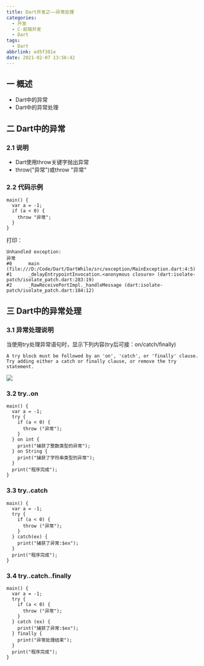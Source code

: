 ```yaml
---
title: Dart开发之——异常处理
categories:
  - 开发
  - C-前端开发
  - Dart
tags:
  - Dart
abbrlink: ed5f381e
date: 2021-02-07 13:56:42
---
```

## 一 概述

* Dart中的异常
* Dart中的异常处理

<!--more-->

## 二 Dart中的异常
### 2.1 说明

* Dart使用throw关键字抛出异常
* throw("异常")或throw "异常"


### 2.2 代码示例

```
main() {
  var a = -1;
  if (a < 0) {
    throw "异常";
  }
}
```

打印：

```
Unhandled exception:
异常
#0      main (file:///D:/Code/Dart/DartWhile/src/exception/MainException.dart:4:5)
#1      _delayEntrypointInvocation.<anonymous closure> (dart:isolate-patch/isolate_patch.dart:283:19)
#2      _RawReceivePortImpl._handleMessage (dart:isolate-patch/isolate_patch.dart:184:12)
```

## 三 Dart中的异常处理

### 3.1 异常处理说明

当使用try处理异常语句时，显示下列内容(try后可接：on/catch/finally)

```
A try block must be followed by an 'on', 'catch', or 'finally' clause.  
Try adding either a catch or finally clause, or remove the try statement.
```

![][1]

### 3.2 try..on

```
main() {
  var a = -1;
  try {
    if (a < 0) {
      throw ("异常");
    }
  } on int {
    print("捕获了整数类型的异常");
  } on String {
    print("捕获了字符串类型的异常");
  }
  print("程序完成");
}
```

### 3.3 try..catch

```
main() {
  var a = -1;
  try {
    if (a < 0) {
      throw ("异常");
    }
  } catch(ex) {
    print("捕获了异常:$ex");
  }
  print("程序完成");
}
```

### 3.4 try..catch..finally

```
main() {
  var a = -1;
  try {
    if (a < 0) {
      throw ("异常");
    }
  } catch (ex) {
    print("捕获了异常:$ex");
  } finally {
    print("异常处理结束");
  }
  print("程序完成");
}
```


[1]:https://jsd.onmicrosoft.cn/gh/PGzxc/CDN/blog-dart/dart-exception-deal-type.png

